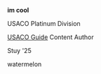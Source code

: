 **im cool**

USACO Platinum Division

[USACO Guide](https://usaco.guide/) Content Author

Stuy '25













watermelon

